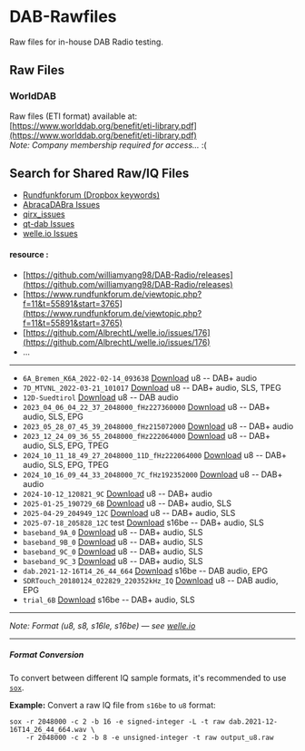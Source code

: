 # DAB-Rawfiles  
Raw files for in-house DAB Radio testing.

## Raw Files

### WorldDAB  
Raw files (ETI format) available at:  
[https://www.worlddab.org/benefit/eti-library.pdf](https://www.worlddab.org/benefit/eti-library.pdf)  
*Note: Company membership required for access...* :(

## Search for Shared Raw/IQ Files

- [Rundfunkforum (Dropbox keywords)](https://www.rundfunkforum.de/search.php?st=0&sk=t&sd=d&sr=posts&keywords=dropbox)  
- [AbracaDABra Issues](https://github.com/KejPi/AbracaDABra/issues?q=is%3Aissue)  
- [qirx_issues](https://github.com/softsyst/qirx_issues/issues?q=is%3Aissue)  
- [qt-dab Issues](https://github.com/JvanKatwijk/qt-dab/issues?q=is%3Aissue)  
- [welle.io Issues](https://github.com/AlbrechtL/welle.io/issues?q=is%3Aissue)

#### resource :
- [https://github.com/williamyang98/DAB-Radio/releases](https://github.com/williamyang98/DAB-Radio/releases)
- [https://www.rundfunkforum.de/viewtopic.php?f=11&t=55891&start=3765](https://www.rundfunkforum.de/viewtopic.php?f=11&t=55891&start=3765)
- [https://github.com/AlbrechtL/welle.io/issues/176](https://github.com/AlbrechtL/welle.io/issues/176)
- ...
---
- `6A_Bremen_K6A_2022-02-14_093638` [Download](https://www.dropbox.com/scl/fi/qpo0071q9lbl194dwln0z/6A_Bremen-K6A_2022-02-14_093638.7z?rlkey=o5evn2wl4chr7bxxc3a9cajxu&e=1&dl=0) u8 -- DAB+ audio
- `7D_MTVNL_2022-03-21_101017` [Download](https://www.dropbox.com/scl/fi/j89qmzzwtjlcr4b0wfv2t/7D_MTVNL_2022-03-21_101017.7z?rlkey=cjm8okkqtes4v5oz65bnmpz0m&e=1&dl=0) u8 -- DAB+ audio, SLS, TPEG
- `12D-Suedtirol` [Download](https://github.com/HeisensOppings/DAB-Rawfiles/releases/download/Assets/12D-Suedtirol.raw) u8 -- DAB audio
- `2023_04_06_04_22_37_2048000_fHz227360000` [Download](https://www.dropbox.com/s/4bpeozi4c24i2gh/2023_04_06_04_22_37_2048000_fHz227360000.raw?dl=0) u8 -- DAB+ audio, SLS, EPG
- `2023_05_28_07_45_39_2048000_fHz215072000` [Download](https://github.com/HeisensOppings/DAB-Rawfiles/releases/download/Assets/2023_05_28_07_45_39_2048000_fHz215072000.raw) u8 -- DAB+ audio
- `2023_12_24_09_36_55_2048000_fHz222064000` [Download](https://drive.google.com/file/d/1jwRxj-Ps4zdFb2l0ArRkSIu6POgtx5ui/view?usp=drive_link) u8 -- DAB+ audio, SLS, EPG, TPEG
- `2024_10_11_18_49_27_2048000_11D_fHz222064000` [Download](https://github.com/HeisensOppings/DAB-Rawfiles/releases/download/Assets/2024_10_11_18_49_27_2048000_11D_fHz222064000.raw) u8 -- DAB+ audio, SLS, EPG, TPEG
- `2024_10_16_09_44_33_2048000_7C_fHz192352000` [Download](https://www.dropbox.com/scl/fi/sm6av10x9jonox78jv114/2024_10_16_09_44_33_2048000_7C_fHz192352000.raw?rlkey=scdfi1yvkbkdckgx5dlvfzuyk&e=1&st=296b56ev&dl=0) u8 -- DAB+ audio
- `2024-10-12_120821_9C` [Download](https://github.com/HeisensOppings/DAB-Rawfiles/releases/download/Assets/2024-10-12_120821_9C.raw) u8 -- DAB+ audio
- `2025-01-25_190729_6B` [Download](https://www.dropbox.com/scl/fi/gg1wd9f4usuln8lad864c/2025-01-25_190729_6B.uff?rlkey=whgjv6uyew3hwnq8ht09m75nf&e=1&st=i1g86hvn&dl=0) u8 -- DAB+ audio, SLS
- `2025-04-29_204949_12C` [Download](https://github.com/HeisensOppings/DAB-Rawfiles/releases/download/Assets/2025-04-29_204949_12C.raw) u8 -- DAB+ audio, SLS
- `2025-07-18_205828_12C` test [Download](https://github.com/HeisensOppings/DAB-Rawfiles/releases/download/Assets/2025-07-18_205828_12C.uff) s16be -- DAB+ audio, SLS
- `baseband_9A_0` [Download](https://github.com/williamyang98/DAB-Radio/releases/download/raw-iq-data/sydney_baseband_9A_0.zip) u8 -- DAB+ audio, SLS
- `baseband_9B_0` [Download](https://github.com/williamyang98/DAB-Radio/releases/download/raw-iq-data/sydney_baseband_9B_0.zip) u8 -- DAB+ audio, SLS
- `baseband_9C_0` [Download](https://github.com/williamyang98/DAB-Radio/releases/download/raw-iq-data/sydney_baseband_9C_0.zip) u8 -- DAB+ audio, SLS
- `baseband_9C_3` [Download](https://github.com/williamyang98/DAB-Radio/releases/download/raw-iq-data/sydney_baseband_9C_3.zip) u8 -- DAB+ audio, SLS
- `dab.2021-12-16T14_26_44_664` [Download](https://github.com/williamyang98/DAB-Radio/releases/download/raw-iq-data/uk_baseband_dab_sdrangel.zip) s16be -- DAB audio, EPG
- `SDRTouch_20180124_022829_220352kHz_IQ` [Download](https://www.dropbox.com/s/7i1pj8grlox3fi7/SDRTouch_20180124_022829_220352kHz_IQ.wav?dl=0) u8 -- DAB audio, EPG
- `trial_6B` [Download](https://github.com/HeisensOppings/DAB-Rawfiles/releases/download/Assets/trial_6B.raw) s16be -- DAB+ audio, SLS
---
*Note: Format (u8, s8, s16le, s16be) — see [welle.io](https://www.welle.io/devices/rawfile)*

---

##### Format Conversion

To convert between different IQ sample formats, it's recommended to use [`sox`](https://sourceforge.net/projects/sox/).

**Example:** Convert a raw IQ file from `s16be` to `u8` format:
```
sox -r 2048000 -c 2 -b 16 -e signed-integer -L -t raw dab.2021-12-16T14_26_44_664.wav \
    -r 2048000 -c 2 -b 8 -e unsigned-integer -t raw output_u8.raw
```
